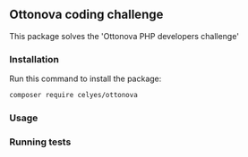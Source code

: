 ## Ottonova coding challenge

This package solves the 'Ottonova PHP developers challenge'

### Installation

Run this command to install the package:
```sh
composer require celyes/ottonova
```

### Usage


### Running tests
